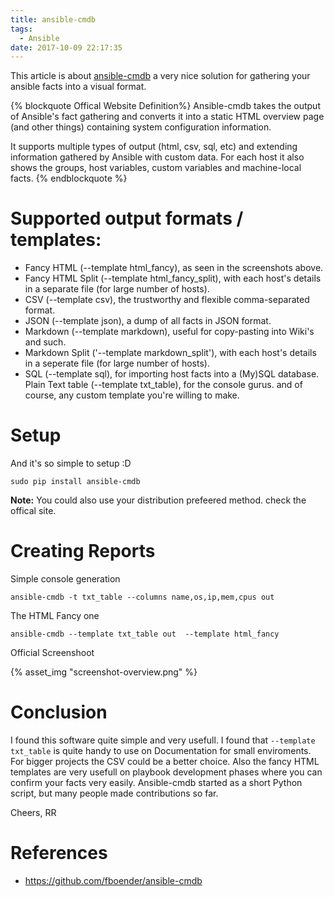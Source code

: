 ```yaml
---
title: ansible-cmdb
tags:
  - Ansible
date: 2017-10-09 22:17:35
---
```



This article is about [ansible-cmdb](https://github.com/fboender/ansible-cmdb) a very nice solution for gathering your ansible facts into a visual format.

{% blockquote Offical Website Definition%}
Ansible-cmdb takes the output of Ansible's fact gathering and converts it into a static HTML overview page (and other things) containing system configuration information.

It supports multiple types of output (html, csv, sql, etc) and extending information gathered by Ansible with custom data. For each host it also shows the groups, host variables, custom variables and machine-local facts.
{% endblockquote %}

# Supported output formats / templates:

* Fancy HTML (--template html_fancy), as seen in the screenshots above.
* Fancy HTML Split (--template html_fancy_split), with each host's details in a separate file (for large number of hosts).
* CSV (--template csv), the trustworthy and flexible comma-separated format.
* JSON (--template json), a dump of all facts in JSON format.
* Markdown (--template markdown), useful for copy-pasting into Wiki's and such.
* Markdown Split ('--template markdown_split'), with each host's details in a seperate file (for large number of hosts).
* SQL (--template sql), for importing host facts into a (My)SQL database.
Plain Text table (--template txt_table), for the console gurus.
and of course, any custom template you're willing to make.

# Setup

And it's so simple to setup :D

```
sudo pip install ansible-cmdb
```

**Note:** You could also use your distribution prefeered method. check the offical site.

# Creating Reports

Simple console generation

```
ansible-cmdb -t txt_table --columns name,os,ip,mem,cpus out
```

The HTML Fancy one

```
ansible-cmdb --template txt_table out  --template html_fancy
```

Official Screenshoot

{% asset_img "screenshot-overview.png"  %}


# Conclusion

I found this software quite simple and very usefull. I found that `--template txt_table` is quite handy to use on Documentation for small enviroments. For bigger projects the CSV could be a better choice. Also the fancy HTML templates are very usefull on playbook development phases where you can confirm your facts very easily. Ansible-cmdb started as a short Python script, but many people made contributions so far.

Cheers,
RR

# References
* https://github.com/fboender/ansible-cmdb
